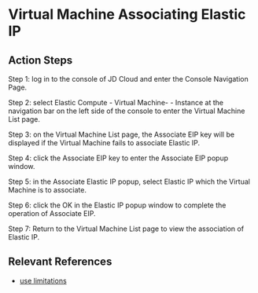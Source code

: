 # Virtual Machine Associating Elastic IP

## Action Steps

Step 1: log in to the console of JD Cloud and enter the Console Navigation Page.

Step 2: select Elastic Compute - Virtual Machine- - Instance at the navigation bar on the left side of the console to enter the Virtual Machine List page.

Step 3: on the Virtual Machine List page, the Associate EIP key will be displayed if the Virtual Machine fails to associate Elastic IP.

Step 4: click the Associate EIP key to enter the Associate EIP popup window.

Step 5: in the Associate Elastic IP popup, select Elastic IP which the Virtual Machine is to associate.

Step 6: click the OK in the Elastic IP popup window to complete the operation of Associate EIP.

Step 7: Return to the Virtual Machine List page to view the association of Elastic IP.

## Relevant References

- [use limitations](../../Introduction/Restrictions.md)
